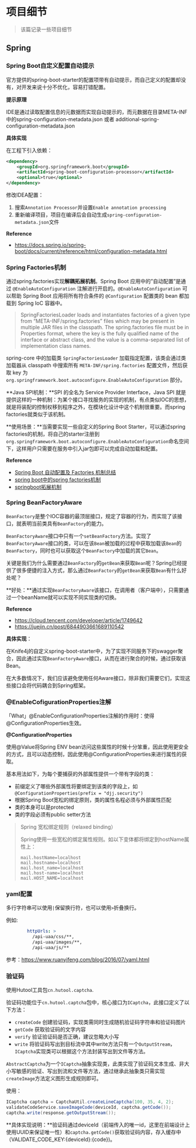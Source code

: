 # 项目细节

> 该篇记录一些项目细节

## Spring

### Spring Boot自定义配置自动提示

官方提供的spring-boot-starter的配置项带有自动提示，而自己定义的配置却没有，对开发来说十分不优化，容易打错配置。

**提示原理**

IDE是通过读取配置信息的元数据而实现自动提示的，而元数据在目录META-INF中的spring-configuration-metadata.json 或者 additional-spring-configuration-metadata.json

**具体实现**

在工程下引入依赖：

```xml
<dependency>
    <groupId>org.springframework.boot</groupId>
    <artifactId>spring-boot-configuration-processor</artifactId>
    <optional>true</optional>
</dependency>
```

修改IDEA配置：

1. 搜索`Annotation Processor`并设置`Enable annotation processing`
2. 重新编译项目，项目在编译后会自动生成`spring-configuration-metadata.json`文件

**Reference**

- https://docs.spring.io/spring-boot/docs/current/reference/html/configuration-metadata.html

### Spring Factories机制

通过spring.factories实现**解耦拓展机制**。Spring Boot 应用中的”自动配置”是通过 `@EnableAutoConfiguration` 注解进行开启的。`@EnableAutoConfiguration` 可以帮助 Spring Boot 应用将所有符合条件的 `@Configuration` 配置类的 bean 都加载到 Spring IoC 容器中。

> SpringFactoriesLoader loads and instantiates factories of a given type from “META-INF/spring.factories” files which may be present in multiple JAR files in the classpath. The spring.factories file must be in Properties format, where the key is the fully qualified name of the interface or abstract class, and the value is a comma-separated list of implementation class names.

 spring-core 中的加载类 `SpringFactoriesLoader` 加载指定配置，该类会通过类加载器从 classpath 中搜索所有 `META-INF/spring.factories` 配置文件，然后获取 key 为 `org.springframework.boot.autoconfigure.EnableAutoConfiguration` 部分。

**Java SPI机制：**SPI 的全名为 Service Provider Interface，Java SPI 就是提供这样的一种机制：为某个接口寻找服务的实现的机制，有点类似IOC的思想，就是将装配的控制权移到程序之外，在模块化设计中这个机制很重要。而spring factories就类似于该机制。

**使用场景：**当需要实现一些自定义的Spring Boot Starter，可以通过spring factories的机制，将自己的starter注册到`org.springframework.boot.autoconfigure.EnableAutoConfiguration`命名空间下，这样用户只需要在服务中引入jar包即可以完成自动加载和配置。

**Reference**

- [Spring Boot 自动配置及 Factories 机制总结](https://qidawu.github.io/2017/08/20/spring-factories/)
- [spring boot中的spring factories机制](https://www.jianshu.com/p/7367dddab20d)
- [springboot拓展机制](https://blog.csdn.net/gwd1154978352/article/details/89248273)

### Spring BeanFactoryAware

`BeanFactory`是整个IOC容器的最顶层接口，规定了容器的行为，而实现了该接口，就表明当前类具有`BeanFactory`的能力。

`BeanFactoryAware`接口中只有一个`setBeanFactory`方法。实现了`BeanFactoryAware`接口的类，可以在该`Bean`被加载的过程中获取加载该`Bean`的`BeanFactory`，同时也可以获取这个`BeanFactory`中加载的其它`Bean`。

关键是我们为什么需要通过`BeanFactory`的`getBean`来获取`Bean`呢？Spring已经提供了很多便捷的注入方式，那么通过`BeanFactory`的`getBean`来获取`Bean`有什么好处呢？

**好处：**通过实现`BeanFactoryAware`该接口，在调用者（客户端中），只需要通过一个beanName就可以实现不同实现类的切换。

**Reference**

- https://cloud.tencent.com/developer/article/1749642
- https://juejin.cn/post/6844903661689110542

**具体实现**：

在Knife4j的自定义spring-boot-starter中，为了实现不同服务下的swagger聚合，因此通过实现`BeanFactoryAware`接口，从而在进行聚合的时候，通过获取该Bean。

在大多数情况下，我们应该避免使用任何Aware接口，除非我们需要它们，实现这些接口会将代码耦合到Spring框架。 

### @EnableCofigurationProperties注解

「What」@EnableConfigurationProperties注解的作用时：使得@ConfigurationProperties生效。

**@ConfigurationProperties**

使用@Value将Spring ENV bean访问这些属性的时候十分笨重，因此使用更安全的方式，且可以动态控制，因此使用@ConfigurationProperties来进行属性的获取。

基本用法如下，为每个要捕获的外部属性提供一个带有字段的类：

- 前缀定义了哪些外部属性将要绑定到该类的字段上，如`@ConfigurationProperties(prefix = "djj.security")`
- 根据Spring Boot宽松的绑定原则，类的属性名程必须与外部属性匹配
- 类的本身可以是protected
- 类的字段必须有public setter方法

> Spring 宽松绑定规则（relaxed binding）
>
> Spring使用一些宽松的绑定属性规则。如以下变体都将绑定到hostName属性上：
>
> ```properties
> mail.hostName=localhost
> mail.hostname=localhost
> mail.host_name=localhost
> mail.host-name=localhost
> mail.HOST_NAME=localhost
> ```



### yaml配置

多行字符串可以使用`|`保留换行符，也可以使用`>`折叠换行。

例如:

```yaml
        httpUrls: >
          /api-uaa/css/**,
          /api-uaa/images/**,
          /api-uaa/js/**
```

参考：https://www.ruanyifeng.com/blog/2016/07/yaml.html



### 验证码

使用Hutool工具包`cn.hutool.captcha`.

验证码功能位于`cn.hutool.captcha`包中，核心接口为`ICaptcha`，此接口定义了以下方法：

- `createCode` 创建验证码，实现类需同时生成随机验证码字符串和验证码图片
- `getCode` 获取验证码的文字内容
- `verify` 验证验证码是否正确，建议忽略大小写
- `write` 将验证码写出到目标流中其中write方法只有一个`OutputStream`，`ICaptcha`实现类可以根据这个方法封装写出到文件等方法。

`AbstractCaptcha`为一个`ICaptcha`抽象实现类，此类实现了验证码文本生成、非大小写敏感的验证、写出到流和文件等方法，通过继承此抽象类只需实现`createImage`方法定义图形生成规则即可。

使用：

```java
ICaptcha captcha = CaptchaUtil.createLineCaptcha(100, 35, 4, 2);
validateCodeService.saveImageCode(deviceId, captcha.getCode());
captcha.write(response.getOutputStream());
```

**具体实现说明：**验证码通过deviceId（前端传入的唯一id，这里在前端设计上使用UUID来保证唯一性）和`captcha.getCode()`获取验证码内容，存入缓存中（VALIDATE_CODE_KEY:{deviceId}:{code})。
